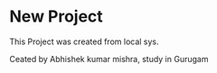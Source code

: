 # New Project

This Project was created from local sys.

Ceated by Abhishek kumar mishra, study in Gurugam
